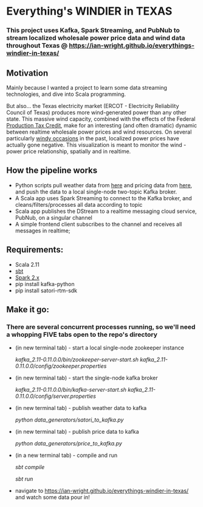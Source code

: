 # Everything's WINDIER in TEXAS
### This project uses Kafka, Spark Streaming, and PubNub to stream localized wholesale power price data and wind data throughout Texas @ https://ian-wright.github.io/everythings-windier-in-texas/ 

## Motivation
Mainly because I wanted a project to learn some data streaming technologies, and dive into Scala programming. 

But also... the Texas electricity market (ERCOT - Electricity Reliability Council of Texas) produces more wind-generated power than any other state. This massive wind capacity, combined with the effects of the Federal [Production Tax Credit](https://energy.gov/savings/renewable-electricity-production-tax-credit-ptc), make for an interesting (and often dramatic) dynamic between realtime wholesale power prices and wind resources. On several particularly [windy occasions](https://cleantechnica.com/2015/10/01/texas-electricity-prices-going-negative/) in the past, localized power prices have actually gone negative. This visualization is meant to monitor the wind - power price relationship, spatially and in realtime.

## How the pipeline works
+ Python scripts pull weather data from [here](https://www.satori.com/channels/METAR-AWC-US) and pricing data from [here](http://www.ercot.com/content/cdr/contours/rtmLmp.html), and push the data to a local single-node two-topic Kafka broker.
+ A Scala app uses Spark Streaming to connect to the Kafka broker, and cleans/filters/processes all data according to topic
+ Scala app publishes the DStream to a realtime messaging cloud service, PubNub, on a singular channel
+ A simple frontend client subscribes to the channel and receives all messages in realtime; 

## Requirements:
+ Scala 2.11
+ [sbt](http://www.scala-sbt.org/download.html)
+ [Spark 2.x](https://kafka.apache.org/downloads)
+ pip install kafka-python
+ pip install satori-rtm-sdk

## Make it go:
### There are several concurrent processes running, so we'll need a whopping FIVE tabs open to the repo's directory
- (in new terminal tab) - start a local single-node zookeeper instance

  *kafka_2.11-0.11.0.0/bin/zookeeper-server-start.sh kafka_2.11-0.11.0.0/config/zookeeper.properties*
  
- (in new terminal tab) - start the single-node kafka broker

  *kafka_2.11-0.11.0.0/bin/kafka-server-start.sh kafka_2.11-0.11.0.0/config/server.properties*
  
- (in new terminal tab) - publish weather data to kafka

  *python data_generators/satori_to_kafka.py*
  
- (in new terminal tab) - publish price data to kafka

  *python data_generators/price_to_kafka.py*
  
- (in a new terminal tab) - compile and run

    *sbt compile*
    
    *sbt run*
  
- navigate to https://ian-wright.github.io/everythings-windier-in-texas/ and watch some data pour in!
